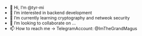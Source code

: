 - 👋 Hi, I’m @tyr-mi
- 👀 I’m interested in backend development
- 🌱 I’m currently learning cryptography and netweok security
- 💞️ I’m looking to collaborate on ...
- 📫 How to reach me -> TelegramAccount: @ImTheGrandMagus

<!---
tyr-mi/tyr-mi is a ✨ special ✨ repository because its `README.md` (this file) appears on your GitHub profile.
You can click the Preview link to take a look at your changes.
--->
